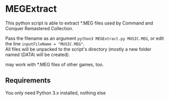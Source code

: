 # MEGExtract

This python script is able to extract *.MEG files used by Command and Conquer Remastered Collection.

Pass the filename as an argument `python3 MEGExtract.py MUSIC.MEG`, or edit the line `inputFileName = "MUSIC.MEG"`.  
All files will be unpacked to the script's directory (mostly a new folder named \\DATA\\ will be created).

may work with *.MEG files of other games, too.

## Requirements

You only need Python 3.x installed, nothing else
